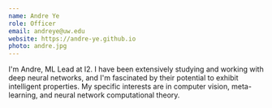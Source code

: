 ```yaml
---
name: Andre Ye
role: Officer
email: andreye@uw.edu
website: https://andre-ye.github.io
photo: andre.jpg
---
```


I'm Andre, ML Lead at I2. I have been extensively studying and working with deep neural networks, and I'm fascinated by their potential to exhibit intelligent properties. My specific interests are in computer vision, meta-learning, and neural network computational theory.
